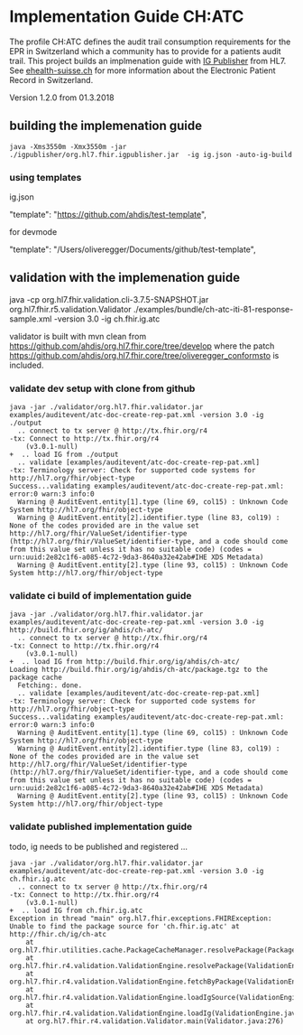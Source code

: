 # Implementation Guide CH:ATC

The profile CH:ATC defines the audit trail consumption requirements for the EPR in Switzerland which a community has to provide for a patients audit trail.
This project builds an implmenation guide with [IG Publisher](http://wiki.hl7.org/index.php?title=IG_Publisher_Documentation) from HL7. 
See [ehealth-suisse.ch](https://www.e-health-suisse.ch/startseite.html) for more information about the Electronic Patient Record in Switzerland.

 Version 1.2.0 from 01.3.2018

## building the implemenation guide
```
java -Xms3550m -Xmx3550m -jar ./igpublisher/org.hl7.fhir.igpublisher.jar  -ig ig.json -auto-ig-build
```
### using templates

ig.json

  "template": "https://github.com/ahdis/test-template",

for devmode

"template": "/Users/oliveregger/Documents/github/test-template",

## validation with the implemenation guide

java -cp org.hl7.fhir.validation.cli-3.7.5-SNAPSHOT.jar org.hl7.fhir.r5.validation.Validator ./examples/bundle/ch-atc-iti-81-response-sample.xml -version 3.0 -ig ch.fhir.ig.atc

validator is built with mvn clean from https://github.com/ahdis/org.hl7.fhir.core/tree/develop where the patch
https://github.com/ahdis/org.hl7.fhir.core/tree/oliveregger_conformsto is included.

### validate dev setup with clone from github

```
java -jar ./validator/org.hl7.fhir.validator.jar examples/auditevent/atc-doc-create-rep-pat.xml -version 3.0 -ig ./output
  .. connect to tx server @ http://tx.fhir.org/r4
-tx: Connect to http://tx.fhir.org/r4
    (v3.0.1-null)
+  .. load IG from ./output
  .. validate [examples/auditevent/atc-doc-create-rep-pat.xml]
-tx: Terminology server: Check for supported code systems for http://hl7.org/fhir/object-type
Success...validating examples/auditevent/atc-doc-create-rep-pat.xml:  error:0 warn:3 info:0
  Warning @ AuditEvent.entity[1].type (line 69, col15) : Unknown Code System http://hl7.org/fhir/object-type
  Warning @ AuditEvent.entity[2].identifier.type (line 83, col19) : None of the codes provided are in the value set http://hl7.org/fhir/ValueSet/identifier-type (http://hl7.org/fhir/ValueSet/identifier-type, and a code should come from this value set unless it has no suitable code) (codes = urn:uuid:2e82c1f6-a085-4c72-9da3-8640a32e42ab#IHE XDS Metadata)
  Warning @ AuditEvent.entity[2].type (line 93, col15) : Unknown Code System http://hl7.org/fhir/object-type
```

### validate ci build of implementation guide

```
java -jar ./validator/org.hl7.fhir.validator.jar examples/auditevent/atc-doc-create-rep-pat.xml -version 3.0 -ig http://build.fhir.org/ig/ahdis/ch-atc/
  .. connect to tx server @ http://tx.fhir.org/r4
-tx: Connect to http://tx.fhir.org/r4
    (v3.0.1-null)
+  .. load IG from http://build.fhir.org/ig/ahdis/ch-atc/
Loading http://build.fhir.org/ig/ahdis/ch-atc/package.tgz to the package cache
  Fetching:. done.
  .. validate [examples/auditevent/atc-doc-create-rep-pat.xml]
-tx: Terminology server: Check for supported code systems for http://hl7.org/fhir/object-type
Success...validating examples/auditevent/atc-doc-create-rep-pat.xml:  error:0 warn:3 info:0
  Warning @ AuditEvent.entity[1].type (line 69, col15) : Unknown Code System http://hl7.org/fhir/object-type
  Warning @ AuditEvent.entity[2].identifier.type (line 83, col19) : None of the codes provided are in the value set http://hl7.org/fhir/ValueSet/identifier-type (http://hl7.org/fhir/ValueSet/identifier-type, and a code should come from this value set unless it has no suitable code) (codes = urn:uuid:2e82c1f6-a085-4c72-9da3-8640a32e42ab#IHE XDS Metadata)
  Warning @ AuditEvent.entity[2].type (line 93, col15) : Unknown Code System http://hl7.org/fhir/object-type
```

### validate published implementation guide

todo, ig needs to be published and registered ...

```
java -jar ./validator/org.hl7.fhir.validator.jar examples/auditevent/atc-doc-create-rep-pat.xml -version 3.0 -ig ch.fhir.ig.atc
  .. connect to tx server @ http://tx.fhir.org/r4
-tx: Connect to http://tx.fhir.org/r4
    (v3.0.1-null)
+  .. load IG from ch.fhir.ig.atc
Exception in thread "main" org.hl7.fhir.exceptions.FHIRException: Unable to find the package source for 'ch.fhir.ig.atc' at http://fhir.ch/ig/ch-atc
	at org.hl7.fhir.utilities.cache.PackageCacheManager.resolvePackage(PackageCacheManager.java:477)
	at org.hl7.fhir.r4.validation.ValidationEngine.resolvePackage(ValidationEngine.java:530)
	at org.hl7.fhir.r4.validation.ValidationEngine.fetchByPackage(ValidationEngine.java:519)
	at org.hl7.fhir.r4.validation.ValidationEngine.loadIgSource(ValidationEngine.java:379)
	at org.hl7.fhir.r4.validation.ValidationEngine.loadIg(ValidationEngine.java:608)
	at org.hl7.fhir.r4.validation.Validator.main(Validator.java:276)
```

